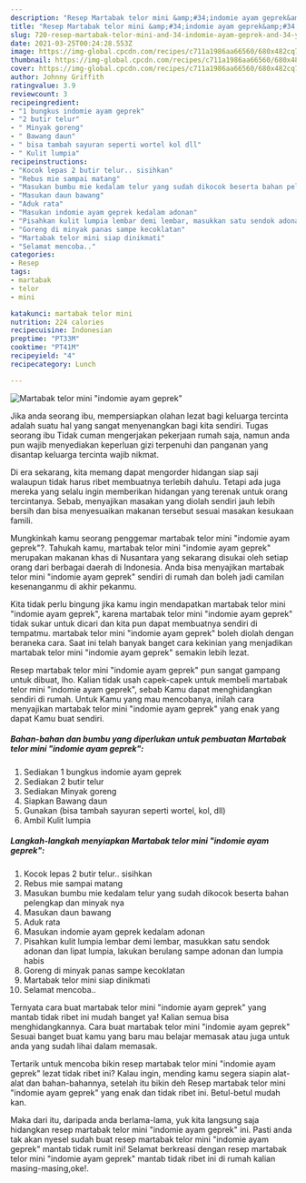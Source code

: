 ```yaml
---
description: "Resep Martabak telor mini &amp;#34;indomie ayam geprek&amp;#34; yang enak Untuk Jualan"
title: "Resep Martabak telor mini &amp;#34;indomie ayam geprek&amp;#34; yang enak Untuk Jualan"
slug: 720-resep-martabak-telor-mini-and-34-indomie-ayam-geprek-and-34-yang-enak-untuk-jualan
date: 2021-03-25T00:24:28.553Z
image: https://img-global.cpcdn.com/recipes/c711a1986aa66560/680x482cq70/martabak-telor-mini-indomie-ayam-geprek-foto-resep-utama.jpg
thumbnail: https://img-global.cpcdn.com/recipes/c711a1986aa66560/680x482cq70/martabak-telor-mini-indomie-ayam-geprek-foto-resep-utama.jpg
cover: https://img-global.cpcdn.com/recipes/c711a1986aa66560/680x482cq70/martabak-telor-mini-indomie-ayam-geprek-foto-resep-utama.jpg
author: Johnny Griffith
ratingvalue: 3.9
reviewcount: 3
recipeingredient:
- "1 bungkus indomie ayam geprek"
- "2 butir telur"
- " Minyak goreng"
- " Bawang daun"
- " bisa tambah sayuran seperti wortel kol dll"
- " Kulit lumpia"
recipeinstructions:
- "Kocok lepas 2 butir telur.. sisihkan"
- "Rebus mie sampai matang"
- "Masukan bumbu mie kedalam telur yang sudah dikocok beserta bahan pelengkap dan minyak nya"
- "Masukan daun bawang"
- "Aduk rata"
- "Masukan indomie ayam geprek kedalam adonan"
- "Pisahkan kulit lumpia lembar demi lembar, masukkan satu sendok adonan dan lipat lumpia, lakukan berulang sampe adonan dan lumpia habis"
- "Goreng di minyak panas sampe kecoklatan"
- "Martabak telor mini siap dinikmati"
- "Selamat mencoba.."
categories:
- Resep
tags:
- martabak
- telor
- mini

katakunci: martabak telor mini 
nutrition: 224 calories
recipecuisine: Indonesian
preptime: "PT33M"
cooktime: "PT41M"
recipeyield: "4"
recipecategory: Lunch

---
```



![Martabak telor mini &#34;indomie ayam geprek&#34;](https://img-global.cpcdn.com/recipes/c711a1986aa66560/680x482cq70/martabak-telor-mini-indomie-ayam-geprek-foto-resep-utama.jpg)

Jika anda seorang ibu, mempersiapkan olahan lezat bagi keluarga tercinta adalah suatu hal yang sangat menyenangkan bagi kita sendiri. Tugas seorang ibu Tidak cuman mengerjakan pekerjaan rumah saja, namun anda pun wajib menyediakan keperluan gizi terpenuhi dan panganan yang disantap keluarga tercinta wajib nikmat.

Di era  sekarang, kita memang dapat mengorder hidangan siap saji walaupun tidak harus ribet membuatnya terlebih dahulu. Tetapi ada juga mereka yang selalu ingin memberikan hidangan yang terenak untuk orang tercintanya. Sebab, menyajikan masakan yang diolah sendiri jauh lebih bersih dan bisa menyesuaikan makanan tersebut sesuai masakan kesukaan famili. 



Mungkinkah kamu seorang penggemar martabak telor mini &#34;indomie ayam geprek&#34;?. Tahukah kamu, martabak telor mini &#34;indomie ayam geprek&#34; merupakan makanan khas di Nusantara yang sekarang disukai oleh setiap orang dari berbagai daerah di Indonesia. Anda bisa menyajikan martabak telor mini &#34;indomie ayam geprek&#34; sendiri di rumah dan boleh jadi camilan kesenanganmu di akhir pekanmu.

Kita tidak perlu bingung jika kamu ingin mendapatkan martabak telor mini &#34;indomie ayam geprek&#34;, karena martabak telor mini &#34;indomie ayam geprek&#34; tidak sukar untuk dicari dan kita pun dapat membuatnya sendiri di tempatmu. martabak telor mini &#34;indomie ayam geprek&#34; boleh diolah dengan beraneka cara. Saat ini telah banyak banget cara kekinian yang menjadikan martabak telor mini &#34;indomie ayam geprek&#34; semakin lebih lezat.

Resep martabak telor mini &#34;indomie ayam geprek&#34; pun sangat gampang untuk dibuat, lho. Kalian tidak usah capek-capek untuk membeli martabak telor mini &#34;indomie ayam geprek&#34;, sebab Kamu dapat menghidangkan sendiri di rumah. Untuk Kamu yang mau mencobanya, inilah cara menyajikan martabak telor mini &#34;indomie ayam geprek&#34; yang enak yang dapat Kamu buat sendiri.

<!--inarticleads1-->

##### Bahan-bahan dan bumbu yang diperlukan untuk pembuatan Martabak telor mini &#34;indomie ayam geprek&#34;:

1. Sediakan 1 bungkus indomie ayam geprek
1. Sediakan 2 butir telur
1. Sediakan  Minyak goreng
1. Siapkan  Bawang daun
1. Gunakan  (bisa tambah sayuran seperti wortel, kol, dll)
1. Ambil  Kulit lumpia




<!--inarticleads2-->

##### Langkah-langkah menyiapkan Martabak telor mini &#34;indomie ayam geprek&#34;:

1. Kocok lepas 2 butir telur.. sisihkan
1. Rebus mie sampai matang
1. Masukan bumbu mie kedalam telur yang sudah dikocok beserta bahan pelengkap dan minyak nya
1. Masukan daun bawang
1. Aduk rata
1. Masukan indomie ayam geprek kedalam adonan
1. Pisahkan kulit lumpia lembar demi lembar, masukkan satu sendok adonan dan lipat lumpia, lakukan berulang sampe adonan dan lumpia habis
1. Goreng di minyak panas sampe kecoklatan
1. Martabak telor mini siap dinikmati
1. Selamat mencoba..




Ternyata cara buat martabak telor mini &#34;indomie ayam geprek&#34; yang mantab tidak ribet ini mudah banget ya! Kalian semua bisa menghidangkannya. Cara buat martabak telor mini &#34;indomie ayam geprek&#34; Sesuai banget buat kamu yang baru mau belajar memasak atau juga untuk anda yang sudah lihai dalam memasak.

Tertarik untuk mencoba bikin resep martabak telor mini &#34;indomie ayam geprek&#34; lezat tidak ribet ini? Kalau ingin, mending kamu segera siapin alat-alat dan bahan-bahannya, setelah itu bikin deh Resep martabak telor mini &#34;indomie ayam geprek&#34; yang enak dan tidak ribet ini. Betul-betul mudah kan. 

Maka dari itu, daripada anda berlama-lama, yuk kita langsung saja hidangkan resep martabak telor mini &#34;indomie ayam geprek&#34; ini. Pasti anda tak akan nyesel sudah buat resep martabak telor mini &#34;indomie ayam geprek&#34; mantab tidak rumit ini! Selamat berkreasi dengan resep martabak telor mini &#34;indomie ayam geprek&#34; mantab tidak ribet ini di rumah kalian masing-masing,oke!.

